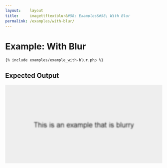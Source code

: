 ```yaml
---
layout:    layout
title:     imagettftextblur&#58; Examples&#58; With Blur
permalink: /examples/with-blur/
---
```


# Example: With Blur

<pre><code>{% include examples/example_with-blur.php %}</code></pre>

## Expected Output

![Example: With Blur](/examples/example_with-blur.png "Example: With Blur")
